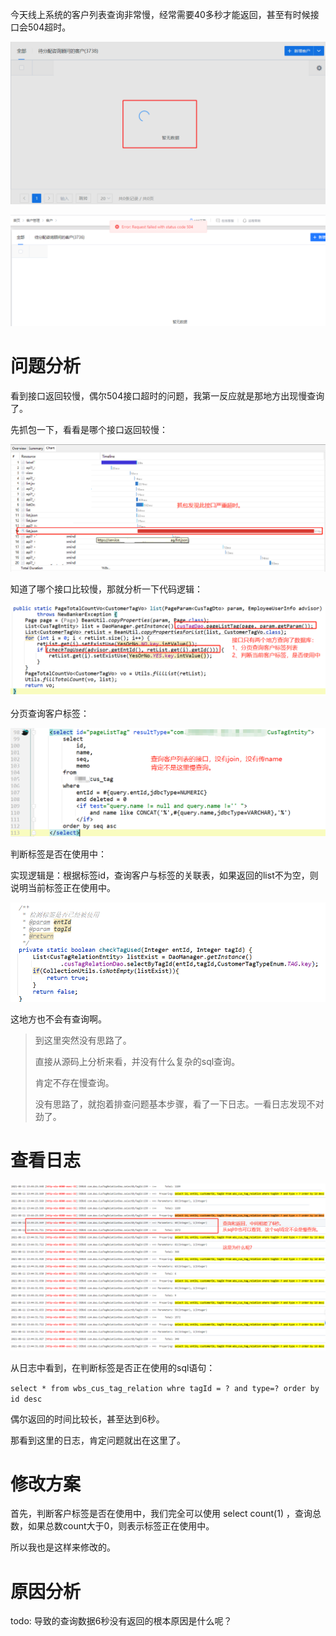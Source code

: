 今天线上系统的客户列表查询非常慢，经常需要40多秒才能返回，甚至有时候接口会504超时。

![image-20210817111907491](images/image-20210817111907491.png)



![image-20210817112102712](images/image-20210817112102712.png)





# 问题分析

看到接口返回较慢，偶尔504接口超时的问题，我第一反应就是那地方出现慢查询了。

先抓包一下，看看是哪个接口返回较慢：

![image-20210817113156091](images/image-20210817113156091.png)



知道了哪个接口比较慢，那就分析一下代码逻辑：

![image-20210817113355721](images/image-20210817113355721.png)

分页查询客户标签：

![image-20210817113524787](images/image-20210817113524787.png)

判断标签是否在使用中：

实现逻辑是：根据标签id，查询客户与标签的关联表，如果返回的list不为空，则说明当前标签正在使用中。

![image-20210817113654230](images/image-20210817113654230.png)

这地方也不会有查询啊。





> 到这里突然没有思路了。
>
> 直接从源码上分析来看，并没有什么复杂的sql查询。
>
> 肯定不存在慢查询。
>
> 没有思路了，就抱着排查问题基本步骤，看了一下日志。一看日志发现不对劲了。

# 查看日志

![image-20210817114124167](images/image-20210817114124167.png)

从日志中看到，在判断标签是否正在使用的sql语句：

`select * from wbs_cus_tag_relation whre tagId = ? and type=? order by id desc`

偶尔返回的时间比较长，甚至达到6秒。



那看到这里的日志，肯定问题就出在这里了。

# 修改方案

首先，判断客户标签是否在使用中，我们完全可以使用 select count(1) ，查询总数，如果总数count大于0，则表示标签正在使用中。

所以我也是这样来修改的。

# 原因分析

todo: 导致的查询数据6秒没有返回的根本原因是什么呢？

